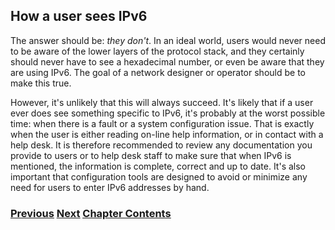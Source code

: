 ## How a user sees IPv6

The answer should be: *they don't*. In an ideal world, users would never
need to be aware of the lower layers of the protocol stack, and they certainly
should never have to see a hexadecimal number, or even be aware that they are using IPv6.
The goal of a network designer or operator should be to make this true.

However, it's unlikely that this will always succeed. It's likely that if a
user ever does see something specific to IPv6, it's probably at the worst possible
time: when there is a fault or a system configuration issue. That is exactly
when the user is either reading on-line help information, or in contact
with a help desk. It is therefore recommended to review any documentation
you provide to users or to help desk staff to make sure that when IPv6 is
mentioned, the information is complete, correct and up to date. It's also
important that configuration tools are designed to avoid or minimize any
need for users to enter IPv6 addresses by hand.

### [<ins>Previous</ins>](How%20to%20use%20this%20book.md) [<ins>Next</ins>](How%20an%20application%20programmer%20sees%20IPv6.md) [<ins>Chapter Contents</ins>](./1.%20Introduction%20and%20Foreword.md)